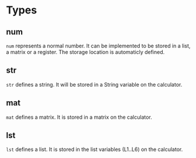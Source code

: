 Types 
=====

num
---

`num` represents a normal number. It can be implemented to be stored in 
a list, a matrix or a register. The storage location is automaticly 
defined. 

str
---

`str` defines a string. It will be stored in a String variable on the calculator.

mat
---

`mat` defines a matrix. It is stored in a matrix on the calculator.

lst
---

`lst` defines a list. It is stored in the list variables (L1..L6) on the calculator.
